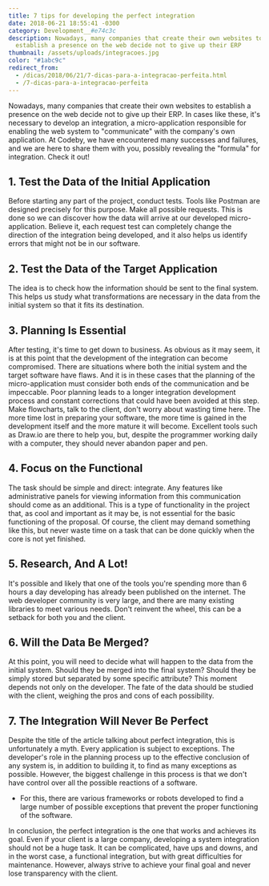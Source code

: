 ```yaml
---
title: 7 tips for developing the perfect integration
date: 2018-06-21 18:55:41 -0300
category: Development__#e74c3c
description: Nowadays, many companies that create their own websites to
  establish a presence on the web decide not to give up their ERP
thumbnail: /assets/uploads/integracoes.jpg
color: "#1abc9c"
redirect_from:
  - /dicas/2018/06/21/7-dicas-para-a-integracao-perfeita.html
  - /7-dicas-para-a-integracao-perfeita
---
```

Nowadays, many companies that create their own websites to establish a presence on the web decide not to give up their ERP. In cases like these, it's necessary to develop an integration, a micro-application responsible for enabling the web system to "communicate" with the company's own application. At Codeby, we have encountered many successes and failures, and we are here to share them with you, possibly revealing the "formula" for integration. Check it out!

## 1. Test the Data of the Initial Application

Before starting any part of the project, conduct tests. Tools like Postman are designed precisely for this purpose. Make all possible requests. This is done so we can discover how the data will arrive at our developed micro-application. Believe it, each request test can completely change the direction of the integration being developed, and it also helps us identify errors that might not be in our software.

## 2. Test the Data of the Target Application

The idea is to check how the information should be sent to the final system. This helps us study what transformations are necessary in the data from the initial system so that it fits its destination.

## 3. Planning Is Essential

After testing, it's time to get down to business. As obvious as it may seem, it is at this point that the development of the integration can become compromised. There are situations where both the initial system and the target software have flaws. And it is in these cases that the planning of the micro-application must consider both ends of the communication and be impeccable. Poor planning leads to a longer integration development process and constant corrections that could have been avoided at this step. Make flowcharts, talk to the client, don't worry about wasting time here. The more time lost in preparing your software, the more time is gained in the development itself and the more mature it will become. Excellent tools such as Draw.io are there to help you, but, despite the programmer working daily with a computer, they should never abandon paper and pen.

## 4. Focus on the Functional

The task should be simple and direct: integrate. Any features like administrative panels for viewing information from this communication should come as an additional. This is a type of functionality in the project that, as cool and important as it may be, is not essential for the basic functioning of the proposal. Of course, the client may demand something like this, but never waste time on a task that can be done quickly when the core is not yet finished.

## 5. Research, And A Lot!

It's possible and likely that one of the tools you're spending more than 6 hours a day developing has already been published on the internet. The web developer community is very large, and there are many existing libraries to meet various needs. Don't reinvent the wheel, this can be a setback for both you and the client.

## 6. Will the Data Be Merged?

At this point, you will need to decide what will happen to the data from the initial system. Should they be merged into the final system? Should they be simply stored but separated by some specific attribute? This moment depends not only on the developer. The fate of the data should be studied with the client, weighing the pros and cons of each possibility.

## 7. The Integration Will Never Be Perfect

Despite the title of the article talking about perfect integration, this is unfortunately a myth. Every application is subject to exceptions. The developer's role in the planning process up to the effective conclusion of any system is, in addition to building it, to find as many exceptions as possible. However, the biggest challenge in this process is that we don't have control over all the possible reactions of a software.

- For this, there are various frameworks or robots developed to find a large number of possible exceptions that prevent the proper functioning of the software.

In conclusion, the perfect integration is the one that works and achieves its goal. Even if your client is a large company, developing a system integration should not be a huge task. It can be complicated, have ups and downs, and in the worst case, a functional integration, but with great difficulties for maintenance. However, always strive to achieve your final goal and never lose transparency with the client.
